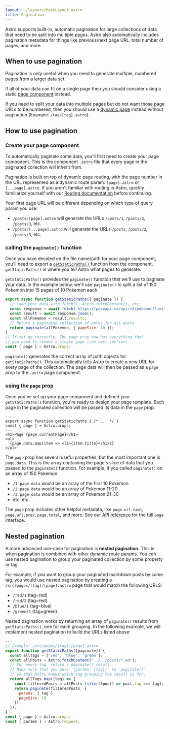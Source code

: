 ```yaml
---
layout: ~/layouts/MainLayout.astro
title: Pagination
---
```


Astro supports built-in, automatic pagination for large collections of data that need to be split into multiple pages. Astro also automatically includes pagination metadata for things like previous/next page URL, total number of pages, and more.

## When to use pagination

Pagination is only useful when you need to generate multiple, numbered pages from a larger data set. 

If all of your data can fit on a single page then you should consider using a static [page component](/core-concepts/astro-pages) instead.

If you need to split your data into multiple pages but do not want those page URLs to be numbered, then you should use a [dynamic page](/core-concepts/routing) instead without pagination (Example: `/tag/[tag].astro`).

## How to use pagination

### Create your page component

To automatically paginate some data, you'll first need to create your page component. This is the component `.astro` file that every page in the paginated collection will inherit from.

Pagination is built on top of dynamic page routing, with the page number in the URL represented as a dynamic route param: `[page].astro` or `[...page].astro`. If you aren't familiar with routing in Astro, quickly familiarize yourself with our [Routing documentation](/core-concepts/routing) before continuing.

Your first page URL will be different depending on which type of query param you use:

- `/posts/[page].astro` will generate the URLs `/posts/1`, `/posts/2`, `/posts/3`, etc.
- `/posts/[...page].astro` will generate the URLs `/posts`, `/posts/2`, `/posts/3`, etc.

### calling the `paginate()` function

Once you have decided on the file name/path for your page component, you'll need to export a [`getStaticPaths()`](/reference/api-reference#getstaticpaths) function from the component. `getStaticPaths()` is where you tell Astro what pages to generate.

`getStaticPaths()` provides the `paginate()` function that we'll use to paginate your data. In the example below, we'll use `paginate()` to split a list of 150 Pokemon into 15 pages of 10 Pokemon each.

```js
export async function getStaticPaths({ paginate }) {
  // Load your data with fetch(), Astro.fetchContent(), etc.
  const response = await fetch(`https://pokeapi.co/api/v2/pokemon?limit=150`);
  const result = await response.json();
  const allPokemon = result.results;
  // Return a paginated collection of paths for all posts
  return paginate(allPokemon, { pageSize: 10 });
}
// If set up correctly, The page prop now has everything that
// you need to render a single page (see next section).
const { page } = Astro.props;
```

`paginate()` generates the correct array of path objects for `getStaticPaths()`. This automatically tells Astro to create a new URL for every page of the collection. The page data will then be passed as a `page` prop to the `.astro` page component.

### using the `page` prop

Once you've set up your page component and defined your `getStaticPaths()` function, you're ready to design your page template. Each page in the paginated collection will be passed its data in the `page` prop.

```astro
---
export async function getStaticPaths { /* ... */ }
const { page } = Astro.props;
---
<h1>Page {page.currentPage}</h1>
<ul>
  {page.data.map(item => <li>{item.title}</h1>)}
</ul>
```

The `page` prop has several useful properties, but the most important one is `page.data`. This is the array containing the page's slice of data that you passed to the `paginate()` function. For example, if you called `paginate()` on an array of 150 Pokemon:

- `/1`: `page.data` would be an array of the first 10 Pokemon
- `/2`: `page.data` would be an array of Pokemon 11-20
- `/3`: `page.data` would be an array of Pokemon 21-30
- etc. etc.

The `page` prop includes other helpful metadata, like `page.url.next`, `page.url.prev`, `page.total`, and more. See our [API reference](/reference/api-reference#the-pagination-page-prop) for the full `page` interface.


## Nested pagination

A more advanced use-case for pagination is **nested pagination.** This is when pagination is combined with other dynamic route params. You can use nested pagination to group your paginated collection by some property or tag.

For example, if you want to group your paginated markdown posts by some tag, you would use nested pagination by creating a `/src/pages/[tag]/[page].astro` page that would match the following URLS:

- `/red/1` (tag=red)
- `/red/2` (tag=red)
- `/blue/1` (tag=blue)
- `/green/1` (tag=green)

Nested pagination works by returning an array of `paginate()` results from `getStaticPaths()`, one for each grouping. In the following example, we will implement nested pagination to build the URLs listed above:

```js
---
// Example: /src/pages/[tag]/[page].astro
export function getStaticPaths({paginate}) {
  const allTags = ['red', 'blue', 'green']; 
  const allPosts = Astro.fetchContent('../../posts/*.md');
  // For every tag, return a paginate() result.
  // Make sure that you pass `{params: {tag}}` to `paginate()`
  // so that Astro knows which tag grouping the result is for.
  return allTags.map((tag) => {
    const filteredPosts = allPosts.filter((post) => post.tag === tag);
    return paginate(filteredPosts, {
      params: { tag },
      pageSize: 10
    });
  });
}
const { page } = Astro.props;
const { params } = Astro.request;
```
